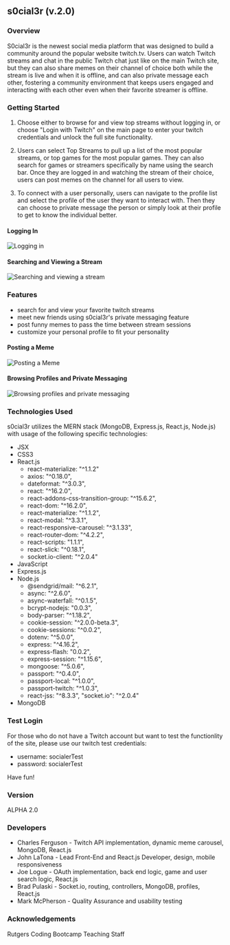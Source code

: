 ## s0cial3r (v.2.0)
    
### Overview

S0cial3r is the newest social media platform that was designed to build a community around the popular website twitch.tv. Users can watch Twitch streams and chat in the public Twitch chat just like on the main Twitch site, but they can also share memes on their channel of choice both while the stream is live and when it is offline, and can also private message each other, fostering a community environment that keeps users engaged and interacting with each other even when their favorite streamer is offline. 

### Getting Started 

1. Choose either to browse for and view top streams without logging in, or choose "Login with Twitch" on the main page to enter your twitch credentials and unlock the full site functionality. 

2. Users can select Top Streams to pull up a list of the most popular streams, or top games for the most popular games. They can also search for games or streamers specifically by name using the search bar. Once they are logged in and watching the stream of their choice, users can post memes on the channel for all users to view. 

3. To connect with a user personally, users can navigate to the profile list and select the profile of the user they want to interact with. Then they can choose to private message the person or simply look at their profile to get to know the individual better. 

#### Logging In

![Logging in](https://media.giphy.com/media/lVBecvNGVcqPl9bpHF/giphy.gif)

#### Searching and Viewing a Stream

![Searching and viewing a stream](https://media.giphy.com/media/dZoFpc49dkppMwlsqm/giphy.gif)


### Features

- search for and view your favorite twitch streams 
- meet new friends using s0cial3r's private messaging feature
- post funny memes to pass the time between stream sessions
- customize your personal profile to fit your personality

#### Posting a Meme

![Posting a Meme](https://media.giphy.com/media/u45hSuLtecsWZfJK1A/giphy.gif)

#### Browsing Profiles and Private Messaging

![Browsing profiles and private messaging ](https://media.giphy.com/media/23bAA4q4Fvyo8nbLZ3/giphy.gif)


### Technologies Used

s0cial3r utilizes the MERN stack (MongoDB, Express.js, React.js, Node.js) with usage of the following specific technologies: 

- JSX
- CSS3
- React.js 
	- react-materialize: "^1.1.2"
	- axios: "^0.18.0",
    - dateformat: "^3.0.3",
    - react: "^16.2.0",
    - react-addons-css-transition-group: "^15.6.2",
    - react-dom: "^16.2.0",
    - react-materialize: "^1.1.2",
    - react-modal: "^3.3.1",
    - react-responsive-carousel: "^3.1.33",
    - react-router-dom: "^4.2.2",
    - react-scripts: "1.1.1",
    - react-slick: "^0.18.1",
    - socket.io-client: "^2.0.4"
- JavaScript
- Express.js
- Node.js 
    - @sendgrid/mail: "^6.2.1",
    - async: "^2.6.0",
    - async-waterfall: "^0.1.5",
    - bcrypt-nodejs: "0.0.3",
    - body-parser: "^1.18.2",
    - cookie-session: "^2.0.0-beta.3",
    - cookie-sessions: "^0.0.2",
    - dotenv: "^5.0.0",
    - express: "^4.16.2",
    - express-flash: "0.0.2",
    - express-session: "^1.15.6",
    - mongoose: "^5.0.6",
    - passport: "^0.4.0",
    - passport-local: "^1.0.0",
    - passport-twitch: "^1.0.3",
    - react-jss: "^8.3.3",
    "socket.io": "^2.0.4"
- MongoDB

### Test Login

For those who do not have a Twitch account but want to test the functionlity of the site, please use our twitch test credentials:

- username: socialerTest
- password: socialerTest

Have fun!

### Version
ALPHA 2.0

### Developers 
- Charles Ferguson - Twitch API implementation, dynamic meme carousel, MongoDB, React.js
- John LaTona - Lead Front-End and React.js Developer, design, mobile responsiveness
- Joe Logue - OAuth implementation, back end logic, game and user search logic, React.js
- Brad Pulaski - Socket.io, routing, controllers, MongoDB, profiles, React.js
- Mark McPherson - Quality Assurance and usability testing
 

### Acknowledgements
Rutgers Coding Bootcamp Teaching Staff